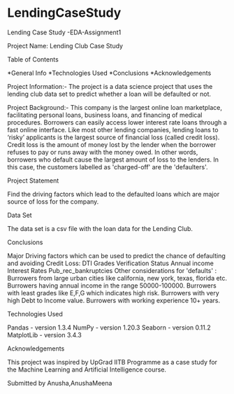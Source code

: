 # LendingCaseStudy
Lending Case Study -EDA-Assignment1

Project Name: Lending Club Case Study 

Table of Contents

*General Info
*Technologies Used
*Conclusions
*Acknowledgements

Project Information:-
The project is a data science project that uses the lending club data set to predict whether a loan will be defaulted or not.

Project Background:-
This company is the largest online loan marketplace, facilitating personal loans, business loans, and financing of medical procedures. Borrowers can easily access lower interest rate loans through a fast online interface. Like most other lending companies, lending loans to ‘risky’ applicants is the largest source of financial loss (called credit loss). Credit loss is the amount of money lost by the lender when the borrower refuses to pay or runs away with the money owed. In other words, borrowers who default cause the largest amount of loss to the lenders. In this case, the customers labelled as 'charged-off' are the 'defaulters'.

Project Statement

Find the driving factors which lead to the defaulted loans which are major source of loss for the company.

Data Set

The data set is a csv file with the loan data for the Lending Club.

Conclusions

Major Driving factors which can be used to predict the chance of defaulting and avoiding Credit Loss:
    DTI
    Grades
    Verification Status
    Annual income
    Interest Rates
    Pub_rec_bankruptcies
Other considerations for 'defaults' :
    Burrowers from large urban cities like california, new york, texas, florida etc.
    Burrowers having annual income in the range 50000-100000.
    Burrowers with least grades like E,F,G which indicates high risk.
    Burrowers with very high Debt to Income value.
    Burrowers with working experience 10+ years.

Technologies Used

Pandas - version 1.3.4
NumPy - version 1.20.3
Seaborn - version 0.11.2
MatplotLib - version 3.4.3

Acknowledgements

This project was inspired by UpGrad IITB Programme as a case study for the Machine Learning and Artificial Intelligence course.

Submitted by Anusha,AnushaMeena 
